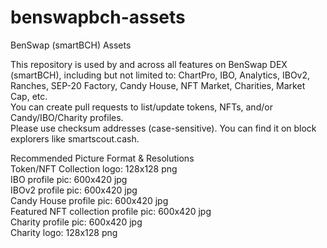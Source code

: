 # benswapbch-assets
BenSwap (smartBCH) Assets

This repository is used by and across all features on BenSwap DEX (smartBCH), including but not limited to: ChartPro, IBO, Analytics, IBOv2, Ranches, SEP-20 Factory, Candy House, NFT Market, Charities, Market Cap, etc.<br/>
You can create pull requests to list/update tokens, NFTs, and/or Candy/IBO/Charity profiles.<br/>
Please use checksum addresses (case-sensitive). You can find it on block explorers like smartscout.cash.


Recommended Picture Format & Resolutions<br/>
Token/NFT Collection logo: 128x128 png<br/>
IBO profile pic: 600x420 jpg<br/>
IBOv2 profile pic: 600x420 jpg<br/>
Candy House profile pic: 600x420 jpg<br/>
Featured NFT collection profile pic: 600x420 jpg<br/>
Charity profile pic: 600x420 jpg<br/>
Charity logo: 128x128 png<br/>
